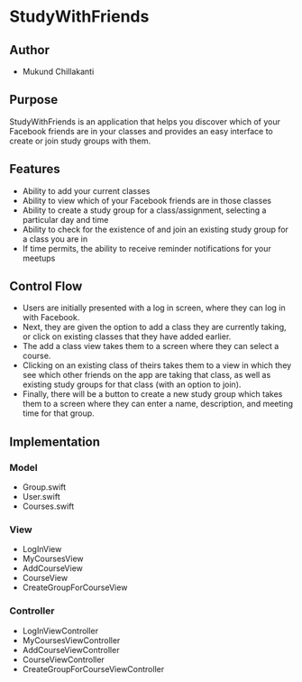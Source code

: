# StudyWithFriends

## Author
* Mukund Chillakanti

## Purpose

StudyWithFriends is an application that helps you discover which of your Facebook friends are in your classes and provides an easy interface to create or join study groups with them.

## Features

* Ability to add your current classes 
* Ability to view which of your Facebook friends are in those classes
* Ability to create a study group for a class/assignment, selecting a particular day and time
* Ability to check for the existence of and join an existing study group for a class you are in
* If time permits, the ability to receive reminder notifications for your meetups

## Control Flow

* Users are initially presented with a log in screen, where they can log in with Facebook. 
* Next, they are given the option to add a class they are currently taking, or click on  existing classes that they have added earlier. 
* The add a class view takes them to a screen where they can select a course.
* Clicking on an existing class of theirs takes them to a view in which they see which other friends on the app are taking that class, as well as existing study groups for that class (with an option to join). 
* Finally, there will be a button to create a new study group which takes them to a screen where they can enter a name, description, and meeting time for that group.


## Implementation

### Model

* Group.swift
* User.swift
* Courses.swift

### View

* LogInView
* MyCoursesView
* AddCourseView
* CourseView
* CreateGroupForCourseView

### Controller

* LogInViewController
* MyCoursesViewController
* AddCourseViewController
* CourseViewController
* CreateGroupForCourseViewController




